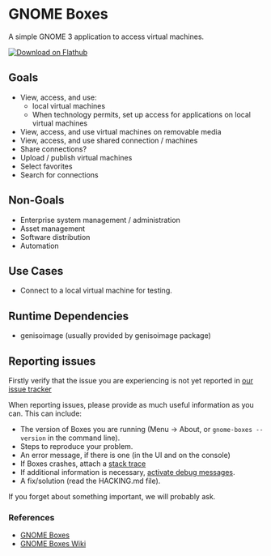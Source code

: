 # GNOME Boxes

A simple GNOME 3 application to access virtual machines.

[![Download on Flathub](https://upload.wikimedia.org/wikipedia/commons/thumb/a/a6/Flathub-badge-en.svg/240px-Flathub-badge-en.svg.png)](https://flathub.org/apps/details/org.gnome.Boxes)

## Goals

* View, access, and use:
  * local virtual machines
  * When technology permits, set up access for applications on local virtual machines
* View, access, and use virtual machines on removable media
* View, access, and use shared connection / machines
* Share connections?
* Upload / publish virtual machines
* Select favorites
* Search for connections

## Non-Goals

* Enterprise system management / administration
* Asset management
* Software distribution
* Automation

## Use Cases

* Connect to a local virtual machine for testing.

## Runtime Dependencies

* genisoimage (usually provided by genisoimage package)

## Reporting issues

Firstly verify that the issue you are experiencing is not yet reported in [our
issue tracker](https://gitlab.GNOME.org/GNOME/GNOME-boxes/issues)

When reporting issues, please provide as much useful information as you can.
This can include:

* The version of Boxes you are running (Menu -> About, or `gnome-boxes --version` in the command line).
* Steps to reproduce your problem.
* An error message, if there is one (in the UI and on the console)
* If Boxes crashes, attach a [stack trace](https://gitlab.gnome.org/GNOME/gnome-boxes/-/wikis/debugging-crashes)
* If additional information is necessary, [activate debug messages](https://gitlab.gnome.org/GNOME/gnome-boxes/-/wikis/Debugging-Crashes#activating-debug-messages).
* A fix/solution (read the HACKING.md file).

If you forget about something important, we will probably ask.

### References

* [GNOME Boxes](https://gnomeboxes.org)
* [GNOME Boxes Wiki](https://wiki.GNOME.org/Design/Apps/Boxes)
